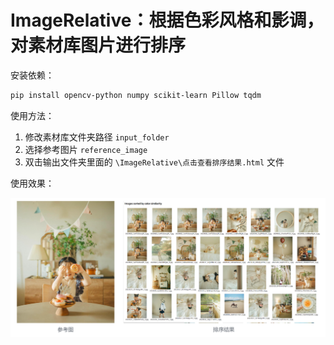 # ImageRelative：根据色彩风格和影调，对素材库图片进行排序

安装依赖：
```bash
pip install opencv-python numpy scikit-learn Pillow tqdm
```

使用方法：

1. 修改素材库文件夹路径 `input_folder`
2. 选择参考图片 `reference_image`
3. 双击输出文件夹里面的 `\ImageRelative\点击查看排序结果.html` 文件

使用效果：

![](https://github.com/AmAmIyA-Q/ImageRelative/blob/main/pic/example.png)

